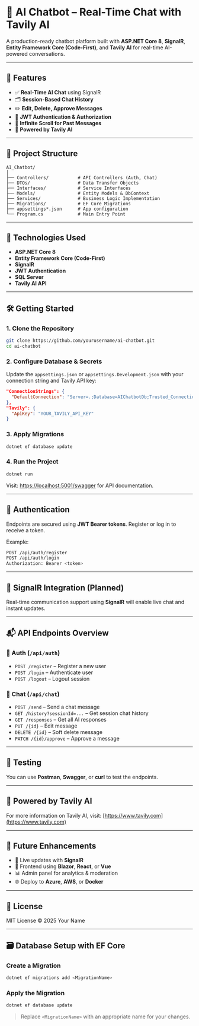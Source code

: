 
# 🧠 AI Chatbot – Real-Time Chat with Tavily AI

A production-ready chatbot platform built with **ASP.NET Core 8**, **SignalR**, **Entity Framework Core (Code-First)**, and **Tavily AI** for real-time AI-powered conversations.

---

## 🚀 Features

- ✅ **Real-Time AI Chat** using SignalR
- 🗂 **Session-Based Chat History**
- ✏️ **Edit, Delete, Approve Messages**
- 🔐 **JWT Authentication & Authorization**
- 🔄 **Infinite Scroll for Past Messages**
- 🧠 **Powered by Tavily AI**

---

## 📁 Project Structure

```
AI_Chatbot/
│
├── Controllers/           # API Controllers (Auth, Chat)
├── DTOs/                  # Data Transfer Objects
├── Interfaces/            # Service Interfaces
├── Models/                # Entity Models & DbContext
├── Services/              # Business Logic Implementation
├── Migrations/            # EF Core Migrations
├── appsettings*.json      # App configuration
└── Program.cs             # Main Entry Point
```

---

## 🔧 Technologies Used

- **ASP.NET Core 8**
- **Entity Framework Core (Code-First)**
- **SignalR**
- **JWT Authentication**
- **SQL Server**
- **Tavily AI API**

---

## 🛠️ Getting Started

### 1. Clone the Repository

```bash
git clone https://github.com/yourusername/ai-chatbot.git
cd ai-chatbot
```

### 2. Configure Database & Secrets

Update the `appsettings.json` or `appsettings.Development.json` with your connection string and Tavily API key:

```json
"ConnectionStrings": {
  "DefaultConnection": "Server=.;Database=AIChatbotDb;Trusted_Connection=True;"
},
"Tavily": {
  "ApiKey": "YOUR_TAVILY_API_KEY"
}
```

### 3. Apply Migrations

```bash
dotnet ef database update
```

### 4. Run the Project

```bash
dotnet run
```

Visit: [https://localhost:5001/swagger](https://localhost:5001/swagger) for API documentation.

---

## 🔐 Authentication

Endpoints are secured using **JWT Bearer tokens**. Register or log in to receive a token.

Example:
```bash
POST /api/auth/register
POST /api/auth/login
Authorization: Bearer <token>
```

---

## 📡 SignalR Integration (Planned)

Real-time communication support using **SignalR** will enable live chat and instant updates.

---

## 📬 API Endpoints Overview

### 🔑 Auth (`/api/auth`)
- `POST /register` – Register a new user
- `POST /login` – Authenticate user
- `POST /logout` – Logout session

### 💬 Chat (`/api/chat`)
- `POST /send` – Send a chat message
- `GET /history?sessionId=...` – Get session chat history
- `GET /responses` – Get all AI responses
- `PUT /{id}` – Edit message
- `DELETE /{id}` – Soft delete message
- `PATCH /{id}/approve` – Approve a message

---

## 🧪 Testing

You can use **Postman**, **Swagger**, or **curl** to test the endpoints.

---

## 🤖 Powered by Tavily AI

For more information on Tavily AI, visit: [https://www.tavily.com](https://www.tavily.com)

---

## 📌 Future Enhancements

- 🔔 Live updates with **SignalR**
- 📱 Frontend using **Blazor**, **React**, or **Vue**
- 📊 Admin panel for analytics & moderation
- 🌐 Deploy to **Azure**, **AWS**, or **Docker**

---

## 📄 License

MIT License © 2025 Your Name

---

## 🗃️ Database Setup with EF Core

### Create a Migration
```bash
dotnet ef migrations add <MigrationName>
```

### Apply the Migration
```bash
dotnet ef database update
```

> Replace `<MigrationName>` with an appropriate name for your changes.
